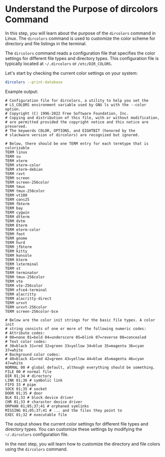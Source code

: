 # Understand the Purpose of dircolors Command

In this step, you will learn about the purpose of the `dircolors` command in Linux. The `dircolors` command is used to customize the color scheme for directory and file listings in the terminal.

The `dircolors` command reads a configuration file that specifies the color settings for different file types and directory types. This configuration file is typically located at `~/.dircolors` or `/etc/DIR_COLORS`.

Let's start by checking the current color settings on your system:

```bash
dircolors --print-database
```

Example output:

```
# Configuration file for dircolors, a utility to help you set the
# LS_COLORS environment variable used by GNU ls with the --color option.
# Copyright (C) 1996-2022 Free Software Foundation, Inc.
# Copying and distribution of this file, with or without modification,
# are permitted provided the copyright notice and this notice are preserved.
# The keywords COLOR, OPTIONS, and EIGHTBIT (honored by the
# slackware version of dircolors) are recognized but ignored.

# Below, there should be one TERM entry for each termtype that is colorizable
TERM linux
TERM su
TERM xterm
TERM xterm-color
TERM xterm-debian
TERM rxvt
TERM screen
TERM screen-256color
TERM tmux
TERM tmux-256color
TERM vt100
TERM cons25
TERM fbterm
TERM bay
TERM cygwin
TERM dtterm
TERM dvtm
TERM Eterm
TERM eterm-color
TERM foot
TERM gnome
TERM hurd
TERM jfbterm
TERM kitty
TERM konsole
TERM kterm
TERM lxterminal
TERM st
TERM terminator
TERM tmux-256color
TERM vte
TERM vte-256color
TERM xfce4-terminal
TERM alacritty
TERM alacritty-direct
TERM urxvt
TERM urxvt-256color
TERM screen-256color-bce

# Below are the color init strings for the basic file types. A color init
# string consists of one or more of the following numeric codes:
# Attribute codes:
# 00=none 01=bold 04=underscore 05=blink 07=reverse 08=concealed
# Text color codes:
# 30=black 31=red 32=green 33=yellow 34=blue 35=magenta 36=cyan 37=white
# Background color codes:
# 40=black 41=red 42=green 43=yellow 44=blue 45=magenta 46=cyan 47=white
NORMAL 00 # global default, although everything should be something.
FILE 00 # normal file
DIR 01;34 # directory
LINK 01;36 # symbolic link
FIFO 33 # pipe
SOCK 01;35 # socket
DOOR 01;35 # door
BLK 01;33 # block device driver
CHR 01;33 # character device driver
ORPHAN 01;05;37;41 # orphaned symlinks
MISSING 01;05;37;41 # ... and the files they point to
EXEC 01;32 # executable file
```

The output shows the current color settings for different file types and directory types. You can customize these settings by modifying the `~/.dircolors` configuration file.

In the next step, you will learn how to customize the directory and file colors using the `dircolors` command.
